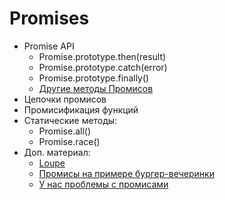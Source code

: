 # Promises

- Promise API
  - Promise.prototype.then(result)
  - Promise.prototype.catch(error)
  - Promise.prototype.finally()
  - [Другие методы Промисов](https://developer.mozilla.org/ru/docs/Web/JavaScript/Reference/Global_Objects/Promise)
- Цепочки промисов
- Промисификация функций
- Статические методы:
  - Promise.all()
  - Promise.race()
- Доп. материал:
  - [Loupe](http://latentflip.com/loupe/?code=JC5vbignYnV0dG9uJywgJ2NsaWNrJywgZnVuY3Rpb24gb25DbGljaygpIHsKICAgIHNldFRpbWVvdXQoZnVuY3Rpb24gdGltZXIoKSB7CiAgICAgICAgY29uc29sZS5sb2coJ1lvdSBjbGlja2VkIHRoZSBidXR0b24hJyk7ICAgIAogICAgfSwgMjAwMCk7Cn0pOwoKY29uc29sZS5sb2coIkhpISIpOwoKc2V0VGltZW91dChmdW5jdGlvbiB0aW1lb3V0KCkgewogICAgY29uc29sZS5sb2coIkNsaWNrIHRoZSBidXR0b24hIik7Cn0sIDUwMDApOwoKY29uc29sZS5sb2coIldlbGNvbWUgdG8gbG91cGUuIik7!!!PGJ1dHRvbj5DbGljayBtZSE8L2J1dHRvbj4%3D)
  - [Промисы на примере бургер-вечеринки](https://habr.com/ru/company/nix/blog/323066/)
  - [У нас проблемы с промисами](https://habr.com/ru/company/mailru/blog/269465/)
